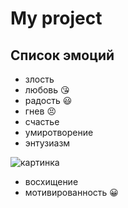# My project
##  Список эмоций
* злость 
* любовь :kissing_heart:
* радость :smiley:
* гнев :persevere:
* счастье
* умиротворение
* энтузиазм

![картинка](https://berez.org/uploads/posts/2020-3/1584418352_s1200.jpg)


* восхищение
* мотивированность :grinning:
